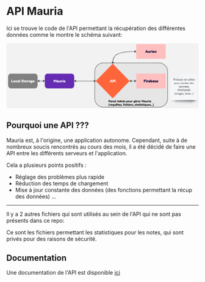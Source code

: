 
# API Mauria

Ici se trouve le code de l'API permettant la récupération des différentes données comme le montre le schéma suivant:

![Structure de Mauria](https://raw.githubusercontent.com/MauriaApp/App/master/MauriaStruct.jpg)


## Pourquoi une API ???

Mauria est, à l'origine, une application autonome. Cependant, suite à de nombreux soucis rencontrés au cours des mois, il a été décidé de faire une API entre les différents serveurs et l'application.

Cela a plusieurs points positifs : 
-   Réglage des problèmes plus rapide
-   Réduction des temps de chargement
-   Mise à jour constante des données (des fonctions permettant la récup des données)
...

---

Il y a 2 autres fichiers qui sont utilisés au sein de l'API qui ne sont pas présents dans ce repo: 

Ce sont les fichiers permettant les statistiques pour les notes, qui sont privés pour des raisons de sécurité.

## Documentation

Une documentation de l'API est disponible   [ici](https://mauriaapi.fly.dev/api-docs)
